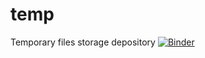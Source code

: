 # temp
 Temporary files storage depository
[![Binder](https://mybinder.org/badge_logo.svg)](https://mybinder.org/v2/gh/SeekerC137/temp/master?filepath=temp0001.ipymb)